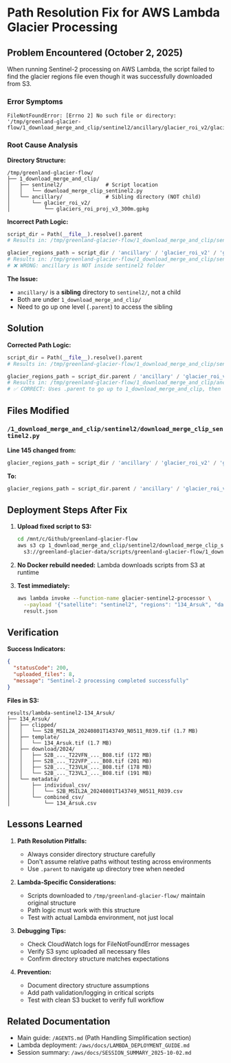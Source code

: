 # Path Resolution Fix for AWS Lambda Glacier Processing

## Problem Encountered (October 2, 2025)

When running Sentinel-2 processing on AWS Lambda, the script failed to find the glacier regions file even though it was successfully downloaded from S3.

### Error Symptoms
```
FileNotFoundError: [Errno 2] No such file or directory: 
'/tmp/greenland-glacier-flow/1_download_merge_and_clip/sentinel2/ancillary/glacier_roi_v2/glaciers_roi_proj_v3_300m.gpkg'
```

### Root Cause Analysis

**Directory Structure:**
```
/tmp/greenland-glacier-flow/
├── 1_download_merge_and_clip/
│   ├── sentinel2/              # Script location
│   │   └── download_merge_clip_sentinel2.py
│   └── ancillary/              # Sibling directory (NOT child)
│       └── glacier_roi_v2/
│           └── glaciers_roi_proj_v3_300m.gpkg
```

**Incorrect Path Logic:**
```python
script_dir = Path(__file__).resolve().parent
# Results in: /tmp/greenland-glacier-flow/1_download_merge_and_clip/sentinel2

glacier_regions_path = script_dir / 'ancillary' / 'glacier_roi_v2' / 'glaciers_roi_proj_v3_300m.gpkg'
# Results in: /tmp/greenland-glacier-flow/1_download_merge_and_clip/sentinel2/ancillary/...
# ❌ WRONG: ancillary is NOT inside sentinel2 folder
```

**The Issue:** 
- `ancillary/` is a **sibling** directory to `sentinel2/`, not a child
- Both are under `1_download_merge_and_clip/`
- Need to go up one level (`.parent`) to access the sibling

## Solution

**Corrected Path Logic:**
```python
script_dir = Path(__file__).resolve().parent
# Results in: /tmp/greenland-glacier-flow/1_download_merge_and_clip/sentinel2

glacier_regions_path = script_dir.parent / 'ancillary' / 'glacier_roi_v2' / 'glaciers_roi_proj_v3_300m.gpkg'
# Results in: /tmp/greenland-glacier-flow/1_download_merge_and_clip/ancillary/...
# ✅ CORRECT: Uses .parent to go up to 1_download_merge_and_clip, then accesses ancillary
```

## Files Modified

### `/1_download_merge_and_clip/sentinel2/download_merge_clip_sentinel2.py`
**Line 145 changed from:**
```python
glacier_regions_path = script_dir / 'ancillary' / 'glacier_roi_v2' / 'glaciers_roi_proj_v3_300m.gpkg'
```

**To:**
```python
glacier_regions_path = script_dir.parent / 'ancillary' / 'glacier_roi_v2' / 'glaciers_roi_proj_v3_300m.gpkg'
```

## Deployment Steps After Fix

1. **Upload fixed script to S3:**
   ```bash
   cd /mnt/c/Github/greenland-glacier-flow
   aws s3 cp 1_download_merge_and_clip/sentinel2/download_merge_clip_sentinel2.py \
     s3://greenland-glacier-data/scripts/greenland-glacier-flow/1_download_merge_and_clip/sentinel2/download_merge_clip_sentinel2.py
   ```

2. **No Docker rebuild needed:** Lambda downloads scripts from S3 at runtime

3. **Test immediately:**
   ```bash
   aws lambda invoke --function-name glacier-sentinel2-processor \
     --payload '{"satellite": "sentinel2", "regions": "134_Arsuk", "date1": "2024-08-01", "date2": "2024-08-01", "s3_bucket": "greenland-glacier-data"}' \
     result.json
   ```

## Verification

**Success Indicators:**
```json
{
  "statusCode": 200,
  "uploaded_files": 8,
  "message": "Sentinel-2 processing completed successfully"
}
```

**Files in S3:**
```
results/lambda-sentinel2-134_Arsuk/
├── 134_Arsuk/
│   ├── clipped/
│   │   └── S2B_MSIL2A_20240801T143749_N0511_R039.tif (1.7 MB)
│   ├── template/
│   │   └── 134_Arsuk.tif (1.7 MB)
│   ├── download/2024/
│   │   ├── S2B_..._T22VFN_..._B08.tif (172 MB)
│   │   ├── S2B_..._T22VFP_..._B08.tif (201 MB)
│   │   ├── S2B_..._T23VLH_..._B08.tif (178 MB)
│   │   └── S2B_..._T23VLJ_..._B08.tif (191 MB)
│   └── metadata/
│       ├── individual_csv/
│       │   └── S2B_MSIL2A_20240801T143749_N0511_R039.csv
│       └── combined_csv/
│           └── 134_Arsuk.csv
```

## Lessons Learned

1. **Path Resolution Pitfalls:**
   - Always consider directory structure carefully
   - Don't assume relative paths without testing across environments
   - Use `.parent` to navigate up directory tree when needed

2. **Lambda-Specific Considerations:**
   - Scripts downloaded to `/tmp/greenland-glacier-flow/` maintain original structure
   - Path logic must work with this structure
   - Test with actual Lambda environment, not just local

3. **Debugging Tips:**
   - Check CloudWatch logs for FileNotFoundError messages
   - Verify S3 sync uploaded all necessary files
   - Confirm directory structure matches expectations

4. **Prevention:**
   - Document directory structure assumptions
   - Add path validation/logging in critical scripts
   - Test with clean S3 bucket to verify full workflow

## Related Documentation
- Main guide: `/AGENTS.md` (Path Handling Simplification section)
- Lambda deployment: `/aws/docs/LAMBDA_DEPLOYMENT_GUIDE.md`
- Session summary: `/aws/docs/SESSION_SUMMARY_2025-10-02.md`
